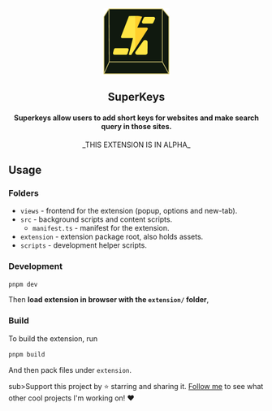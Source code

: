 <div align="center">
    <img src="extension/assets/img/logo128.png" alt="Meteor Devtool Evolved Gif" />
    <h2>SuperKeys</h2>
    <h4 color="yellow">Superkeys allow users to add short keys for websites and make search query in those sites.</h4>
    <p>_THIS EXTENSION IS IN ALPHA_</p>
</div>

## Usage

### Folders

- `views` - frontend for the extension (popup, options and new-tab).
- `src` - background scripts and content scripts.
  - `manifest.ts` - manifest for the extension.
- `extension` - extension package root, also holds assets.
- `scripts` - development helper scripts.

### Development

```bash
pnpm dev
```

Then **load extension in browser with the `extension/` folder**,

### Build

To build the extension, run

```bash
pnpm build
```

And then pack files under `extension`.

sub>Support this project by ⭐️ starring and sharing it. [Follow me](https://github.com/privatenumber) to see what other cool projects I'm working on! ❤️</sub>
